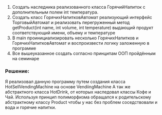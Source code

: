 1. Создать наследника реализованного класса ГорячийНапиток с дополнительным полем int температура.
2. Создать класс ГорячихНапитковАвтомат реализующий интерфейс ТорговыйАвтомат и реализовать перегруженный метод getProduct(int name, int volume, int temperature) выдающий продукт соответствующий имени, объему и температуре
3. В main проинициализировать несколько ГорячихНапитков и ГорячихНапитковАвтомат и воспроизвести логику заложенную в программе
4. Все вышеуказанное создать согласно принципам ООП пройдённым на семинаре

### Решение:
Я реализовал данную программу путем создания класса HotSellVendingMachine на основе VendiingMachine
А так же абстрактного класса HotDrink, от которых наследовал классы Кофе и Чай. Используя принцип полиморфизма обращался к родительскому абстрактному классу Product чтобы у нас без проблем соседствовали и вода и горячие напитки.